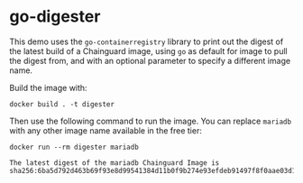 # go-digester

This demo uses the `go-containerregistry` library to print out the digest of the latest build of a Chainguard image, using `go` as default for image to pull the digest from, and with an optional parameter to specify a different image name.

Build the image with:

```shell
docker build . -t digester
```

Then use the following command to run the image. You can replace `mariadb` with any other image name available in the free tier:

```shell
docker run --rm digester mariadb
```
```shell
The latest digest of the mariadb Chainguard Image is sha256:6ba5d792d463b69f93e8d99541384d11b0f9b274e93efdeb91497f8f0aae03d1
```